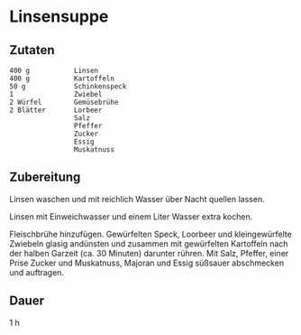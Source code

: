 # Linsensuppe

## Zutaten
    400 g           Linsen
    400 g           Kartoffeln
    50 g            Schinkenspeck
    1               Zwiebel
    2 Würfel        Gemüsebrühe
    2 Blätter       Lorbeer
                    Salz
                    Pfeffer
                    Zucker
                    Essig
                    Muskatnuss
	

## Zubereitung
Linsen waschen und mit reichlich Wasser über Nacht quellen lassen.

Linsen mit Einweichwasser und einem Liter Wasser extra kochen. 

Fleischbrühe hinzufügen. Gewürfelten Speck, Loorbeer und kleingewürfelte Zwiebeln glasig andünsten und zusammen mit gewürfelten Kartoffeln nach der halben Garzeit (ca. 30 Minuten) darunter rühren. Mit Salz, Pfeffer, einer Prise Zucker und Muskatnuss, Majoran und Essig süßsauer abschmecken und auftragen.

## Dauer
1 h
